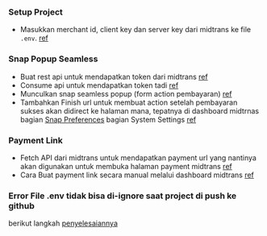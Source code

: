 ### Setup Project

- Masukkan merchant id, client key dan server key dari midtrans ke file `.env`. [ref](https://www.youtube.com/watch?v=tdDARiQOmZE&t=1345s)

### Snap Popup Seamless

- Buat rest api untuk mendapatkan token dari midtrans [ref](https://www.youtube.com/watch?v=tdDARiQOmZE&t=11m18s)
- Consume api untuk mendapatkan token tadi [ref](https://www.youtube.com/watch?v=tdDARiQOmZE&t=18m23s)
- Munculkan snap seamless popup (form action pembayaran) [ref](https://www.youtube.com/watch?v=tdDARiQOmZE&t=21m51s)
- Tambahkan Finish url untuk membuat action setelah pembayaran sukses akan didirect ke halaman mana, tepatnya di dashboard midtrnas bagian [Snap Preferences](https://dashboard.sandbox.midtrans.com/settings/snap_preference) bagian System Settings [ref](https://www.youtube.com/watch?v=tdDARiQOmZE&t=27m31s)

### Payment Link

- Fetch API dari midtrans untuk mendapatkan payment url yang nantinya akan digunakan untuk membuka halaman payment midtrans [ref](https://www.youtube.com/watch?v=tdDARiQOmZE&t=30m18s)
- Cara Buat payment link secara manual melalui dashboard midtrans [ref](https://www.youtube.com/watch?v=tdDARiQOmZE&t=44m17s)

### Error File .env tidak bisa di-ignore saat project di push ke github

berikut langkah [penyelesaiannya](https://www.youtube.com/watch?v=B3y-eH2Tkp8)
